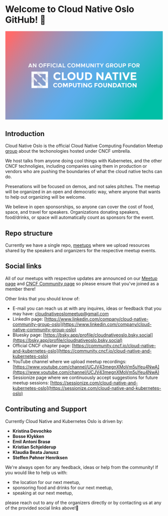 # Welcome to Cloud Native Oslo GitHub! 👋

![Cloud Native Oslo banner](https://github.com/Cloud-Native-and-Kubernetes-Oslo/.github/blob/main/profile/cnako-banner.png)

## Introduction

Cloud Native Oslo is the official Cloud Native Computing Foundation Meetup [group](https://community.cncf.io/cloud-native-and-kubernetes-oslo) about the techonologies hosted under CNCF umbrella.

We host talks from anyone doing cool things with Kubernetes, and the other CNCF technoligies, including companies using them in production or vendors who are pushing the boundaries of what the cloud native techs can do.

Presenations will be focused on demos, and not sales pitches. The meetup will be organized in an open and democratic way, where anyone that wants to help out organizing will be welcome.

We believe in open sponsorships, so anyone can cover the cost of food, space, and travel for speakers. Organizations donating speakers, food/drinks, or space will automatically count as sponsors for the event.

## Repo structure

Currently we have a single repo, [meetups](https://github.com/Cloud-Native-and-Kubernetes-Oslo/meetups) where we upload resources shared by the speakers and organizers for the respective meetup events.

## Social links

All of our meetups with respective updates are announced on our [Meetup page](https://www.meetup.com/cloud-native-and-kubernetes-oslo) and [CNCF Community page](https://community.cncf.io/cloud-native-and-kubernetes-oslo) so please ensure that you've joined as a member there!

Other links that you should know of:

- E-mail you can reach us at with any inquires, ideas or feedback that you may have: [cloudnativeoslomeetup@gmail.com](cloudnativeoslomeetup@gmail.com)
- LinkedIn page: [https://www.linkedin.com/company/cloud-native-community-group-oslo](https://www.linkedin.com/company/cloud-native-community-group-oslo)
- Bluesky page: [https://bsky.app/profile/cloudnativeoslo.bsky.social](https://bsky.app/profile/cloudnativeoslo.bsky.social)
- Official CNCF chapter page: [https://community.cncf.io/cloud-native-and-kubernetes-oslo](https://community.cncf.io/cloud-native-and-kubernetes-oslo)
- YouTube channel where we upload meetup recordings: [https://www.youtube.com/channel/UCJV43megnXMoVm5uYeu4NwA](https://www.youtube.com/channel/UCJV43megnXMoVm5uYeu4NwA)
- Sessionize page where we continuously accept suggestions for future meetup sessions: [https://sessionize.com/cloud-native-and-kubernetes-oslo](https://sessionize.com/cloud-native-and-kubernetes-oslo)

## Contributing and Support

Currently Cloud Native and Kubernetes Oslo is driven by:

- **Kristina Devochko**
- **Bosse Klykken**
- **Emil Antoni Brasø**
- **Kristian Schjelderup**
- **Klaudia Beata Janusz**
- **Steffen Pøhner Henriksen**

We're always open for any feedback, ideas or help from the community!
If you would like to help us with:

- the location for our next meetup,
- sponsoring food and drinks for our next meetup,
- speaking at our next meetup,

please reach out to any of the organizers directly or by contacting us at any of the provided social links above!🤗
